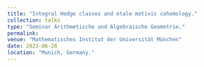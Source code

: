 ```yaml
---
title: "Integral Hodge classes and étale motivic cohomology."
collection: talks
type: "Seminar Arithmetische und Algebraische Geometrie."
permalink: 
venue: "Mathematisches Institut der Universität München"
date: 2023-06-28
location: "Munich, Germany."
---
```

